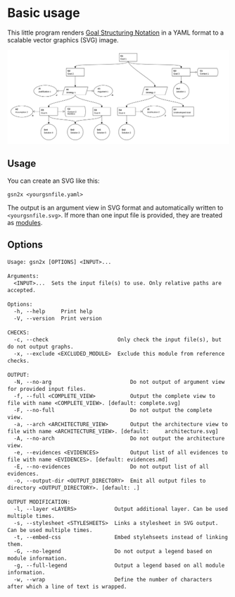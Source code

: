 
# Basic usage

This little program renders [Goal Structuring Notation](https://scsc.uk/gsn) in a YAML format to a scalable vector graphics (SVG) image.

![example](examples/example.gsn.svg)


## Usage

You can create an SVG like this:

    gsn2x <yourgsnfile.yaml> 

The output is an argument view in SVG format and automatically written to `<yourgsnfile.svg>`. If more than one input file is provided, they are treated as [modules](./modular_extension.md).


## Options

    Usage: gsn2x [OPTIONS] <INPUT>...
    
    Arguments:
      <INPUT>...  Sets the input file(s) to use. Only relative paths are accepted.
    
    Options:
      -h, --help     Print help
      -V, --version  Print version
    
    CHECKS:
      -c, --check                      Only check the input file(s), but do not output graphs.
      -x, --exclude <EXCLUDED_MODULE>  Exclude this module from reference checks.
    
    OUTPUT:
      -N, --no-arg                         Do not output of argument view for provided input files.
      -f, --full <COMPLETE_VIEW>           Output the complete view to file with name <COMPLETE_VIEW>. [default: complete.svg]
      -F, --no-full                        Do not output the complete view.
      -a, --arch <ARCHITECTURE_VIEW>       Output the architecture view to file with name <ARCHITECTURE_VIEW>. [default:     architecture.svg]
      -A, --no-arch                        Do not output the architecture view.
      -e, --evidences <EVIDENCES>          Output list of all evidences to file with name <EVIDENCES>. [default: evidences.md]
      -E, --no-evidences                   Do not output list of all evidences.
      -o, --output-dir <OUTPUT_DIRECTORY>  Emit all output files to directory <OUTPUT_DIRECTORY>. [default: .]
    
    OUTPUT MODIFICATION:
      -l, --layer <LAYERS>            Output additional layer. Can be used multiple times.
      -s, --stylesheet <STYLESHEETS>  Links a stylesheet in SVG output. Can be used multiple times.
      -t, --embed-css                 Embed stylehseets instead of linking them.
      -G, --no-legend                 Do not output a legend based on module information.
      -g, --full-legend               Output a legend based on all module information.
      -w, --wrap                      Define the number of characters after which a line of text is wrapped.
    